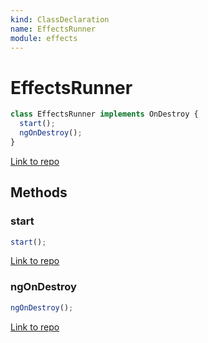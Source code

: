 ```yaml
---
kind: ClassDeclaration
name: EffectsRunner
module: effects
---
```


# EffectsRunner

```ts
class EffectsRunner implements OnDestroy {
  start();
  ngOnDestroy();
}
```

[Link to repo](https://github.com/ngrx/platform/blob/master/modules/effects/src/effects_runner.ts#L7-L30)

## Methods

### start

```ts
start();
```

[Link to repo](https://github.com/ngrx/platform/blob/master/modules/effects/src/effects_runner.ts#L16-L22)

### ngOnDestroy

```ts
ngOnDestroy();
```

[Link to repo](https://github.com/ngrx/platform/blob/master/modules/effects/src/effects_runner.ts#L24-L29)
